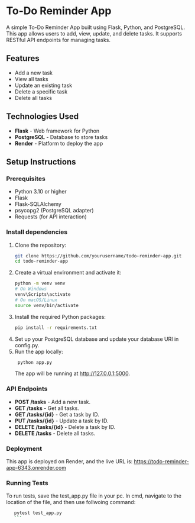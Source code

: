 # To-Do Reminder App

A simple To-Do Reminder App built using Flask, Python, and PostgreSQL. This app allows users to add, view, update, and delete tasks. It supports RESTful API endpoints for managing tasks.

## Features
- Add a new task
- View all tasks
- Update an existing task
- Delete a specific task
- Delete all tasks

## Technologies Used
- **Flask** - Web framework for Python
- **PostgreSQL** - Database to store tasks
- **Render** - Platform to deploy the app

## Setup Instructions

### Prerequisites
- Python 3.10 or higher
- Flask
- Flask-SQLAlchemy
- psycopg2 (PostgreSQL adapter)
- Requests (for API interaction)

### Install dependencies
1. Clone the repository:
    ```bash
    git clone https://github.com/yourusername/todo-reminder-app.git
    cd todo-reminder-app
    ```
2. Create a virtual environment and activate it:
    ```bash
    python -m venv venv
    # On Windows
    venv\Scripts\activate
    # On macOS/Linux
    source venv/bin/activate
    ```
3. Install the required Python packages:
    ```bash
    pip install -r requirements.txt
    ```
4. Set up your PostgreSQL database and update your database URI in config.py.
5. Run the app locally:
   ```bash
    python app.py
    ```
   The app will be running at http://127.0.0.1:5000.
   
### API Endpoints
- **POST /tasks** - Add a new task.
- **GET /tasks** - Get all tasks.
- **GET /tasks/{id}** - Get a task by ID.
- **PUT /tasks/{id}** - Update a task by ID.
- **DELETE /tasks/{id}** - Delete a task by ID.
- **DELETE /tasks** - Delete all tasks.

### Deployment
This app is deployed on Render, and the live URL is:
https://todo-reminder-app-6343.onrender.com

### Running Tests
To run tests, save the test_app.py file in your pc.
In cmd, navigate to the location of the file, and then use follwoing command:
 ```bash
    pytest test_app.py
    ```
